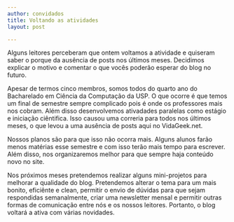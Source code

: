 ```yaml
---
author: convidados
title: Voltando as atividades
layout: post

---
```

Alguns leitores perceberam que ontem voltamos a atividade e quiseram saber o porque da ausência de posts nos últimos meses. Decidimos explicar o motivo e comentar o que vocês poderão esperar do blog no futuro.

Apesar de termos cinco membros, somos todos do quarto ano do Bacharelado em Ciência da Computação da USP. O que ocorre é que temos um final de semestre sempre complicado pois é onde os professores mais nos cobram. Além disso desenvolvemos ativadades paralelas como estágio e iniciação ciêntifica. Isso causou uma correria para todos nos últimos meses, o que levou a uma ausência de posts aqui no VidaGeek.net.

Nossos planos são para que isso não ocorra mais. Alguns alunos farão menos matérias esse semestre e com isso terão mais tempo para escrever. Além disso, nos organizaremos melhor para que sempre haja conteúdo novo no site.

Nos próximos meses pretendemos realizar alguns mini-projetos para melhorar a qualidade do blog. Pretendemos alterar o tema para um mais bonito, eficiênte e clean, permitir o envio de dúvidas para que sejam respondidas semanalmente, criar uma newsletter mensal e permitir outras formas de comunicação entre nós e os nossos leitores. Portanto, o blog voltará a ativa com várias novidades. 



















